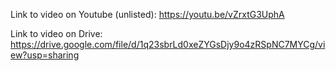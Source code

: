 Link to video on Youtube (unlisted): https://youtu.be/vZrxtG3UphA

Link to video on Drive: https://drive.google.com/file/d/1q23sbrLd0xeZYGsDjy9o4zRSpNC7MYCg/view?usp=sharing 
